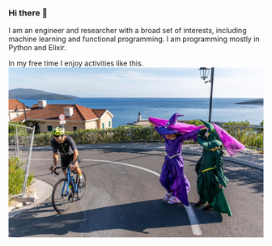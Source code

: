 ### Hi there 👋

I am an engineer and researcher with a broad set of interests, including machine learning and functional programming.
I am programming mostly in Python and Elixir.

In my free time I enjoy activities like this.
![alt text](https://github.com/krstopro/krstopro/blob/main/photo.jpeg?raw=true)

<!--
**krstopro/krstopro** is a ✨ _special_ ✨ repository because its `README.md` (this file) appears on your GitHub profile.

Here are some ideas to get you started:

- 🔭 I’m currently working on ...
- 🌱 I’m currently learning ...
- 👯 I’m looking to collaborate on ...
- 🤔 I’m looking for help with ...
- 💬 Ask me about ...
- 📫 How to reach me: ...
- 😄 Pronouns: ...
- ⚡ Fun fact: ...
-->
